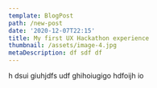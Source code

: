```yaml
---
template: BlogPost
path: /new-post
date: '2020-12-07T22:15'
title: My first UX Hackathon experience
thumbnail: /assets/image-4.jpg
metaDescription: df sdf df
---
```

h dsui giuhjdfs udf ghihoiugigo hdfoijh io
